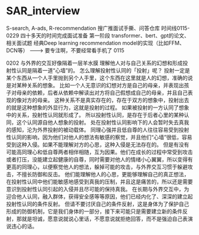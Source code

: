 # SAR_interview
S-search, A-ads, R-recommendation 搜广推面试手撕、问答仓库
时间线0115-0229 四十多天的时间完成面试准备
第一阶段
transformer、bert、gpt的论文、相关面试题
经典Deep learning recommendation model的实现（比如FFM、DCN等）
---> 要专注啊，不要经常看手机了 0115

0202 与外界的交互好像隔着一层羊水膜
理解他人对与自己关系的幻想和形成投射性认同是隔着一道“心墙”的。
怎么理解投射性认同的「投射」呢？
投射一定是某个东西从一个人手里抛到另个人手里，这个东西在这里就是人的幻想，准确的说是对某种关系的想象。
比如一个人无意识的幻想对方是自己的母亲，并表现出孩子对母亲的依赖，后者从依赖中解读出对方将自己假想成自己的母亲，并且自己表现的像对方的母亲。
这种关系不是真实存在的，存在于双方的想象中，投射出去的就是这种想象的外显行为，这就是投射的过程。
如果被投射的一方认同了想象中的关系，投射性认同就形成了。
所以投射性认同，是存在于后者心里的某种认同，这个认同源自他人想象的投射。
处在投射性认同影响下的人会暂时失去真我的感知，沦为外界投射的被动载体。
同理心强并且低自尊的人往往容易受到投射性认同的影响，因为他们对他人的想法有敏感的察觉，并且他们“心墙”很低，容易受到这种入侵。如果不能理解对方的心思，这种入侵是无法存在的。
但是有没有可能高同理心和低自尊两者相伴相随，互为因果。他们在成长的过程中常受到攻击或者打压，没能建立起健康的自尊，同时需要对他人的情绪小心翼翼，所以变得有更高的同理心，以便察觉他人的想法，躲掉可能的攻击，与外界交互习惯于躲避攻击，不擅长防御和反击。
他们能理解他人的心思，更能够理解自己的真正想法，在投射性认同中他们能敏感地感受到真我的压制，并且这是痛苦的，所以还是需要意识到投射性认同引起的入侵并且尽可能的保持真我。
在长期与外界交互中，为迎合他人认同，融入群体，获得安全感等等原因，他们已经内化了、深深的建立起投射性认同的条件反射。
但请不要讨厌自己的条件反射，这是身体为了保护自己形成的防御机制，它是我们身体的一部分，接下来可能只是需要建立新的条件反射，那就是坦诚，愿意说就说心里话，不愿意说就拒绝回答，而不是强迫自己表演说违心的话。